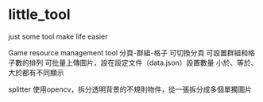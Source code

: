 # little_tool
just some tool make life easier

Game resource management tool
分頁-群組-格子
可切換分頁
可設置群組和格子數的排列
可批量上傳圖片，設在設定文件（data.json）設置數量
小於、等於、大於都有不同顯示

splitter
使用opencv，拆分透明背景的不規則物件，從一張拆分成多個單獨圖片
